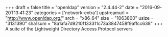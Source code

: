+++
draft = false
title = "openldap"
version = "2.4.44-2"
date = "2016-09-20T13:41:23"
categories = ['network-extra']
upstreamurl = "http://www.openldap.org/"
arch = "x86_64"
size = "1063800"
usize = "3131390"
sha1sum = "8a1afa7d9210f133311c73a3847458f9affcc638"
+++
A suite of the Lightweight Directory Access Protocol servers